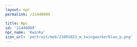 ```yaml
---
layout: npc
permalink: /21440009

title: Npc
id: '21440009'
npc_name: 'Kwinky'
icon_url: 'portrait/mob/21091023_m_twingworkerblue_p.png'
---
```

